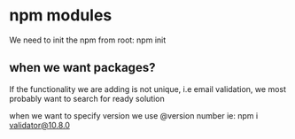 # npm modules

We need to init the npm from root:
npm init

## when we want packages?

If the functionality we are adding is not unique, i.e email validation, we most probably want to search for ready solution

when we want to specify version we use @version number ie:
npm i validator@10.8.0
